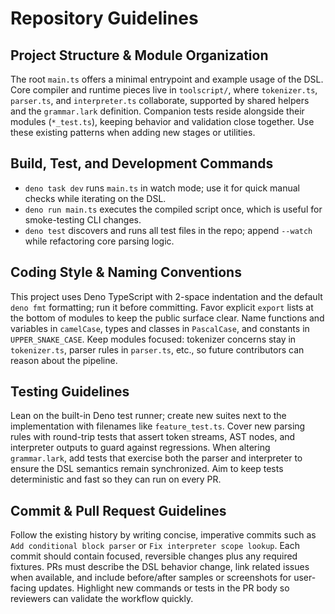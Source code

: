# Repository Guidelines

## Project Structure & Module Organization
The root `main.ts` offers a minimal entrypoint and example usage of the DSL. Core compiler and runtime pieces live in `toolscript/`, where `tokenizer.ts`, `parser.ts`, and `interpreter.ts` collaborate, supported by shared helpers and the `grammar.lark` definition. Companion tests reside alongside their modules (`*_test.ts`), keeping behavior and validation close together. Use these existing patterns when adding new stages or utilities.

## Build, Test, and Development Commands
- `deno task dev` runs `main.ts` in watch mode; use it for quick manual checks while iterating on the DSL.
- `deno run main.ts` executes the compiled script once, which is useful for smoke-testing CLI changes.
- `deno test` discovers and runs all test files in the repo; append `--watch` while refactoring core parsing logic.

## Coding Style & Naming Conventions
This project uses Deno TypeScript with 2-space indentation and the default `deno fmt` formatting; run it before committing. Favor explicit `export` lists at the bottom of modules to keep the public surface clear. Name functions and variables in `camelCase`, types and classes in `PascalCase`, and constants in `UPPER_SNAKE_CASE`. Keep modules focused: tokenizer concerns stay in `tokenizer.ts`, parser rules in `parser.ts`, etc., so future contributors can reason about the pipeline.

## Testing Guidelines
Lean on the built-in Deno test runner; create new suites next to the implementation with filenames like `feature_test.ts`. Cover new parsing rules with round-trip tests that assert token streams, AST nodes, and interpreter outputs to guard against regressions. When altering `grammar.lark`, add tests that exercise both the parser and interpreter to ensure the DSL semantics remain synchronized. Aim to keep tests deterministic and fast so they can run on every PR.

## Commit & Pull Request Guidelines
Follow the existing history by writing concise, imperative commits such as `Add conditional block parser` or `Fix interpreter scope lookup`. Each commit should contain focused, reversible changes plus any required fixtures. PRs must describe the DSL behavior change, link related issues when available, and include before/after samples or screenshots for user-facing updates. Highlight new commands or tests in the PR body so reviewers can validate the workflow quickly.
